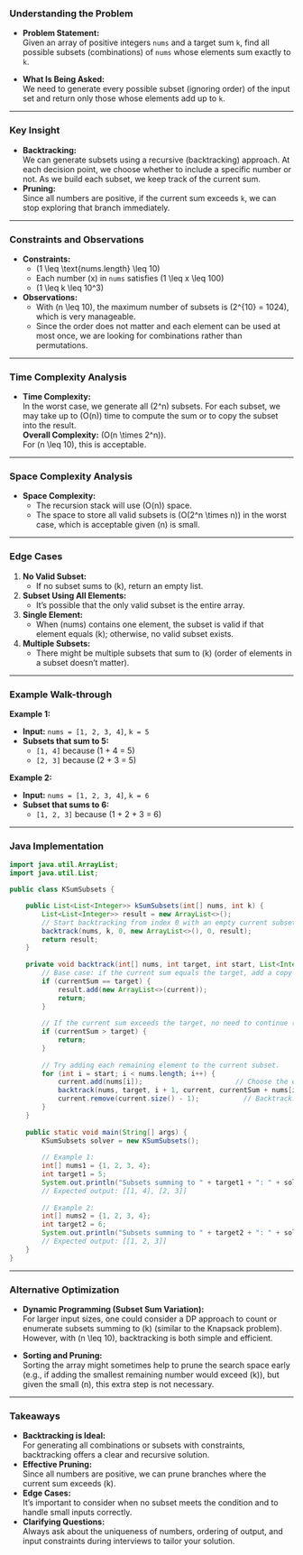 ### **Understanding the Problem**

- **Problem Statement:**  
  Given an array of positive integers `nums` and a target sum `k`, find all possible subsets (combinations) of `nums` whose elements sum exactly to `k`.

- **What Is Being Asked:**  
  We need to generate every possible subset (ignoring order) of the input set and return only those whose elements add up to `k`.

---

### **Key Insight**

- **Backtracking:**  
  We can generate subsets using a recursive (backtracking) approach. At each decision point, we choose whether to include a specific number or not. As we build each subset, we keep track of the current sum.
- **Pruning:**  
  Since all numbers are positive, if the current sum exceeds `k`, we can stop exploring that branch immediately.

---

### **Constraints and Observations**

- **Constraints:**
    - \(1 \leq \text{nums.length} \leq 10\)
    - Each number \(x\) in `nums` satisfies \(1 \leq x \leq 100\)
    - \(1 \leq k \leq 10^3\)
- **Observations:**
    - With \(n \leq 10\), the maximum number of subsets is \(2^{10} = 1024\), which is very manageable.
    - Since the order does not matter and each element can be used at most once, we are looking for combinations rather than permutations.

---

### **Time Complexity Analysis**

- **Time Complexity:**  
  In the worst case, we generate all \(2^n\) subsets. For each subset, we may take up to \(O(n)\) time to compute the sum or to copy the subset into the result.  
  **Overall Complexity:** \(O(n \times 2^n)\).  
  For \(n \leq 10\), this is acceptable.

---

### **Space Complexity Analysis**

- **Space Complexity:**
    - The recursion stack will use \(O(n)\) space.
    - The space to store all valid subsets is \(O(2^n \times n)\) in the worst case, which is acceptable given \(n\) is small.

---

### **Edge Cases**

1. **No Valid Subset:**
    - If no subset sums to \(k\), return an empty list.
2. **Subset Using All Elements:**
    - It’s possible that the only valid subset is the entire array.
3. **Single Element:**
    - When \(nums\) contains one element, the subset is valid if that element equals \(k\); otherwise, no valid subset exists.
4. **Multiple Subsets:**
    - There might be multiple subsets that sum to \(k\) (order of elements in a subset doesn’t matter).

---

### **Example Walk-through**

**Example 1:**
- **Input:** `nums = [1, 2, 3, 4]`, `k = 5`
- **Subsets that sum to 5:**
    - `[1, 4]` because \(1 + 4 = 5\)
    - `[2, 3]` because \(2 + 3 = 5\)

**Example 2:**
- **Input:** `nums = [1, 2, 3, 4]`, `k = 6`
- **Subset that sums to 6:**
    - `[1, 2, 3]` because \(1 + 2 + 3 = 6\)

---

### **Java Implementation**

```java
import java.util.ArrayList;
import java.util.List;

public class KSumSubsets {

    public List<List<Integer>> kSumSubsets(int[] nums, int k) {
        List<List<Integer>> result = new ArrayList<>();
        // Start backtracking from index 0 with an empty current subset and a current sum of 0.
        backtrack(nums, k, 0, new ArrayList<>(), 0, result);
        return result;
    }
    
    private void backtrack(int[] nums, int target, int start, List<Integer> current, int currentSum, List<List<Integer>> result) {
        // Base case: if the current sum equals the target, add a copy of the current subset to the result.
        if (currentSum == target) {
            result.add(new ArrayList<>(current));
            return;
        }
        
        // If the current sum exceeds the target, no need to continue (prune the recursion).
        if (currentSum > target) {
            return;
        }
        
        // Try adding each remaining element to the current subset.
        for (int i = start; i < nums.length; i++) {
            current.add(nums[i]);                       // Choose the element
            backtrack(nums, target, i + 1, current, currentSum + nums[i], result);
            current.remove(current.size() - 1);           // Backtrack: remove the element and try the next one
        }
    }
    
    public static void main(String[] args) {
        KSumSubsets solver = new KSumSubsets();
        
        // Example 1:
        int[] nums1 = {1, 2, 3, 4};
        int target1 = 5;
        System.out.println("Subsets summing to " + target1 + ": " + solver.kSumSubsets(nums1, target1));
        // Expected output: [[1, 4], [2, 3]]
        
        // Example 2:
        int[] nums2 = {1, 2, 3, 4};
        int target2 = 6;
        System.out.println("Subsets summing to " + target2 + ": " + solver.kSumSubsets(nums2, target2));
        // Expected output: [[1, 2, 3]]
    }
}
```

---

### **Alternative Optimization**

- **Dynamic Programming (Subset Sum Variation):**  
  For larger input sizes, one could consider a DP approach to count or enumerate subsets summing to \(k\) (similar to the Knapsack problem). However, with \(n \leq 10\), backtracking is both simple and efficient.

- **Sorting and Pruning:**  
  Sorting the array might sometimes help to prune the search space early (e.g., if adding the smallest remaining number would exceed \(k\)), but given the small \(n\), this extra step is not necessary.

---

### **Takeaways**

- **Backtracking is Ideal:**  
  For generating all combinations or subsets with constraints, backtracking offers a clear and recursive solution.
- **Effective Pruning:**  
  Since all numbers are positive, we can prune branches where the current sum exceeds \(k\).
- **Edge Cases:**  
  It’s important to consider when no subset meets the condition and to handle small inputs correctly.
- **Clarifying Questions:**  
  Always ask about the uniqueness of numbers, ordering of output, and input constraints during interviews to tailor your solution.